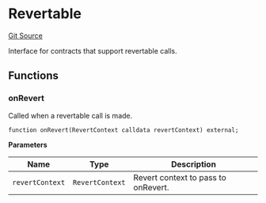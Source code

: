 # Revertable
[Git Source](https://github.com/zeta-chain/protocol-contracts/blob/874f1cc4ec610cadf0a188ddc14f486915de3671/contracts/Revert.sol)

Interface for contracts that support revertable calls.


## Functions
### onRevert

Called when a revertable call is made.


```solidity
function onRevert(RevertContext calldata revertContext) external;
```
**Parameters**

|Name|Type|Description|
|----|----|-----------|
|`revertContext`|`RevertContext`|Revert context to pass to onRevert.|


